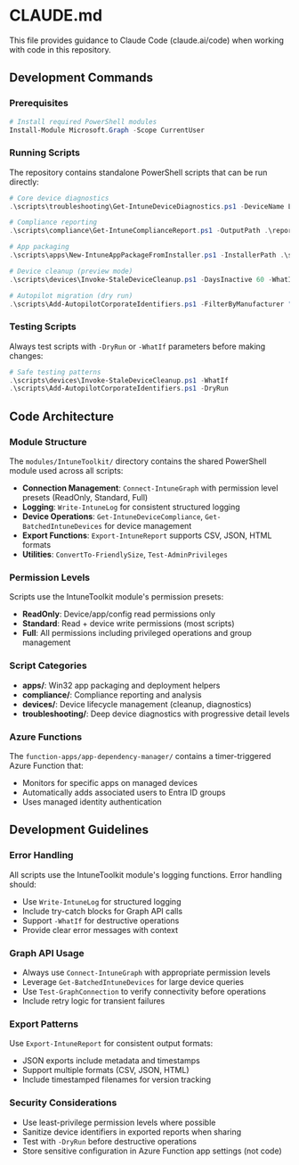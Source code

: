 # CLAUDE.md

This file provides guidance to Claude Code (claude.ai/code) when working with code in this repository.

## Development Commands

### Prerequisites
```powershell
# Install required PowerShell modules
Install-Module Microsoft.Graph -Scope CurrentUser
```

### Running Scripts
The repository contains standalone PowerShell scripts that can be run directly:

```powershell
# Core device diagnostics
.\scripts\troubleshooting\Get-IntuneDeviceDiagnostics.ps1 -DeviceName LAPTOP-123

# Compliance reporting
.\scripts\compliance\Get-IntuneComplianceReport.ps1 -OutputPath .\reports

# App packaging
.\scripts\apps\New-IntuneAppPackageFromInstaller.ps1 -InstallerPath .\setup.exe -OutputPath .\out

# Device cleanup (preview mode)
.\scripts\devices\Invoke-StaleDeviceCleanup.ps1 -DaysInactive 60 -WhatIf

# Autopilot migration (dry run)
.\scripts\Add-AutopilotCorporateIdentifiers.ps1 -FilterByManufacturer "Dell" -DryRun
```

### Testing Scripts
Always test scripts with `-DryRun` or `-WhatIf` parameters before making changes:
```powershell
# Safe testing patterns
.\scripts\devices\Invoke-StaleDeviceCleanup.ps1 -WhatIf
.\scripts\Add-AutopilotCorporateIdentifiers.ps1 -DryRun
```

## Code Architecture

### Module Structure
The `modules/IntuneToolkit/` directory contains the shared PowerShell module used across all scripts:

- **Connection Management**: `Connect-IntuneGraph` with permission level presets (ReadOnly, Standard, Full)
- **Logging**: `Write-IntuneLog` for consistent structured logging
- **Device Operations**: `Get-IntuneDeviceCompliance`, `Get-BatchedIntuneDevices` for device management
- **Export Functions**: `Export-IntuneReport` supports CSV, JSON, HTML formats
- **Utilities**: `ConvertTo-FriendlySize`, `Test-AdminPrivileges`

### Permission Levels
Scripts use the IntuneToolkit module's permission presets:
- **ReadOnly**: Device/app/config read permissions only
- **Standard**: Read + device write permissions (most scripts)  
- **Full**: All permissions including privileged operations and group management

### Script Categories
- **apps/**: Win32 app packaging and deployment helpers
- **compliance/**: Compliance reporting and analysis
- **devices/**: Device lifecycle management (cleanup, diagnostics)
- **troubleshooting/**: Deep device diagnostics with progressive detail levels

### Azure Functions
The `function-apps/app-dependency-manager/` contains a timer-triggered Azure Function that:
- Monitors for specific apps on managed devices
- Automatically adds associated users to Entra ID groups
- Uses managed identity authentication

## Development Guidelines

### Error Handling
All scripts use the IntuneToolkit module's logging functions. Error handling should:
- Use `Write-IntuneLog` for structured logging
- Include try-catch blocks for Graph API calls
- Support `-WhatIf` for destructive operations
- Provide clear error messages with context

### Graph API Usage
- Always use `Connect-IntuneGraph` with appropriate permission levels
- Leverage `Get-BatchedIntuneDevices` for large device queries
- Use `Test-GraphConnection` to verify connectivity before operations
- Include retry logic for transient failures

### Export Patterns
Use `Export-IntuneReport` for consistent output formats:
- JSON exports include metadata and timestamps
- Support multiple formats (CSV, JSON, HTML)
- Include timestamped filenames for version tracking

### Security Considerations
- Use least-privilege permission levels where possible
- Sanitize device identifiers in exported reports when sharing
- Test with `-DryRun` before destructive operations
- Store sensitive configuration in Azure Function app settings (not code)